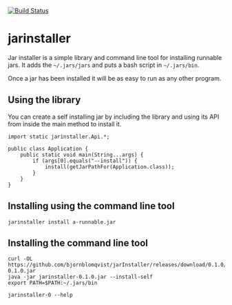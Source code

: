 [![Build Status](https://travis-ci.org/bjornblomqvist/jarInstaller.svg?branch=master)](https://travis-ci.org/bjornblomqvist/jarInstaller)

# jarinstaller

Jar installer is a simple library and command line tool for installing runnable
jars. It adds the `~/.jars/jars` and puts a bash script in `~/.jars/bin`.

Once a jar has been installed it will be as easy to run as any other program.

## Using the library
	
You can create a self installing jar by including the library and using its API
from inside the main method to install it.

    import static jarinstaller.Api.*;
    
    public class Application {
        public static void main(String...args) {
            if (args[0].equals("--install")) {
                install(getJarPathFor(Application.class));
            }
        }
    }

## Installing using the command line tool

    jarinstaller install a-runnable.jar
    
## Installing the command line tool

    curl -OL https://github.com/bjornblomqvist/jarInstaller/releases/download/0.1.0/jarinstaller-0.1.0.jar
    java -jar jarinstaller-0.1.0.jar --install-self
    export PATH=$PATH:~/.jars/bin

    jarinstaller-0 --help